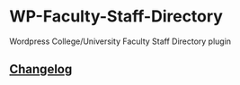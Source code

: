 WP-Faculty-Staff-Directory
==========================

Wordpress College/University Faculty Staff Directory plugin

## [Changelog](CHANGELOG.md)